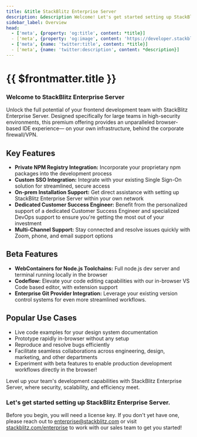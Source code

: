 ```yaml
---
title: &title StackBlitz Enterprise Server
description: &description Welcome! Let's get started setting up StackBlitz Enterprise Server.
sidebar_label: Overview
head:
  - ['meta', {property: 'og:title', content: *title}] 
  - ['meta', {property: 'og:image', content: 'https://developer.stackblitz.com/img/og/enterprise-overview.png'}]
  - ['meta', {name: 'twitter:title', content: *title}]
  - ['meta', {name: 'twitter:description', content: *description}]
---
```


# {{ $frontmatter.title }}

### Welcome to StackBlitz Enterprise Server

Unlock the full potential of your frontend development team with StackBlitz Enterprise Server. Designed specifically for large teams in high-security environments, this premium offering provides an unparalleled browser-based IDE experience— on your own infrastructure, behind the corporate firewall/VPN.

## Key Features

- **Private NPM Registry Integration:** Incorporate your proprietary npm packages into the development process
- **Custom SSO Integration:** Integrate with your existing Single Sign-On solution for streamlined, secure access
- **On-prem Installation Support:** Get direct assistance with setting up StackBlitz Enterprise Server within your own network
- **Dedicated Customer Success Engineer:** Benefit from the personalized support of a dedicated Customer Success Engineer and specialized DevOps support to ensure you're getting the most out of your investment
- **Multi-Channel Support:** Stay connected and resolve issues quickly with Zoom, phone, and email support options

## Beta Features
- **WebContainers for Node.js Toolchains:** Full node.js dev server and terminal running locally in the browser
- **Codeflow:** Elevate your code editing capabilities with our in-browser VS Code based editor, with extension support
- **Enterprise Git Provider Integration:** Leverage your existing version control systems for even more streamlined workflows.

## Popular Use Cases
- Live code examples for your design system documentation
- Prototype rapidly in-browser without any setup
- Reproduce and resolve bugs efficiently
- Facilitate seamless collaborations across engineering, design, marketing, and other departments
- Experiment with beta features to enable production development workflows directly in the browser!

Level up your team's development capabilities with StackBlitz Enterprise Server, where security, scalability, and efficiency meet.

### Let's get started setting up StackBlitz Enterprise Server.

Before you begin, you will need a license key. If you don't yet have one, please reach out to [enterprise@stackblitz.com](mailto:enterprise@stackblitz.com) or visit [stackblitz.com/enterprise](https://stackblitz.com/enterprise) to work with our sales team to get you started!
